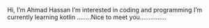 Hi, I’m Ahmad Hassan
I’m interested in coding and programming
I’m currently learning kotlin
........Nice to meet you...............

<!---
Ahmadhassan011/Ahmadhassan011 is a ✨ special ✨ repository because its `README.md` (this file) appears on your GitHub profile.
You can click the Preview link to take a look at your changes.
--->
